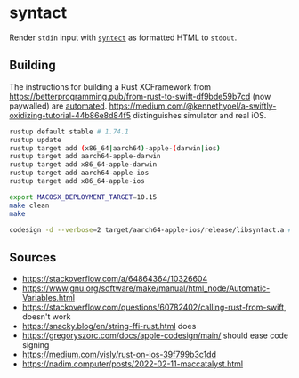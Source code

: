 # syntact

Render `stdin` input with [`syntect`](https://github.com/trishume/syntect) as formatted HTML to `stdout`.

## Building

The instructions for building a Rust XCFramework from https://betterprogramming.pub/from-rust-to-swift-df9bde59b7cd (now paywalled) are [automated](Makefile). https://medium.com/@kennethyoel/a-swiftly-oxidizing-tutorial-44b86e8d84f5 distinguishes simulator and real iOS.

```sh
rustup default stable # 1.74.1
rustup update
rustup target add (x86_64|aarch64)-apple-(darwin|ios)
rustup target add aarch64-apple-darwin
rustup target add x86_64-apple-darwin
rustup target add aarch64-apple-ios
rustup target add x86_64-apple-ios

export MACOSX_DEPLOYMENT_TARGET=10.15
make clean
make

codesign -d --verbose=2 target/aarch64-apple-ios/release/libsyntact.a # verify signatures
```

## Sources
- https://stackoverflow.com/a/64864364/10326604
- https://www.gnu.org/software/make/manual/html_node/Automatic-Variables.html
- https://stackoverflow.com/questions/60782402/calling-rust-from-swift, doesn't work
- https://snacky.blog/en/string-ffi-rust.html does
- https://gregoryszorc.com/docs/apple-codesign/main/ should ease code signing
- https://medium.com/visly/rust-on-ios-39f799b3c1dd
- https://nadim.computer/posts/2022-02-11-maccatalyst.html
